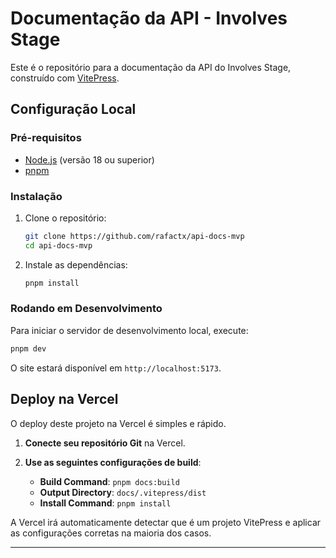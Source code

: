 # Documentação da API - Involves Stage

Este é o repositório para a documentação da API do Involves Stage, construído com [VitePress](https://vitepress.dev/).

## Configuração Local

### Pré-requisitos

- [Node.js](https://nodejs.org/) (versão 18 ou superior)
- [pnpm](https://pnpm.io/installation)

### Instalação

1. Clone o repositório:

   ```bash
   git clone https://github.com/rafactx/api-docs-mvp
   cd api-docs-mvp
   ```

2. Instale as dependências:

   ```bash
   pnpm install
   ```

### Rodando em Desenvolvimento

Para iniciar o servidor de desenvolvimento local, execute:

```bash
pnpm dev
```

O site estará disponível em `http://localhost:5173`.

## Deploy na Vercel

O deploy deste projeto na Vercel é simples e rápido.

1. **Conecte seu repositório Git** na Vercel.
2. **Use as seguintes configurações de build**:

   - **Build Command**: `pnpm docs:build`
   - **Output Directory**: `docs/.vitepress/dist`
   - **Install Command**: `pnpm install`

A Vercel irá automaticamente detectar que é um projeto VitePress e aplicar as configurações corretas na maioria dos casos.

---
